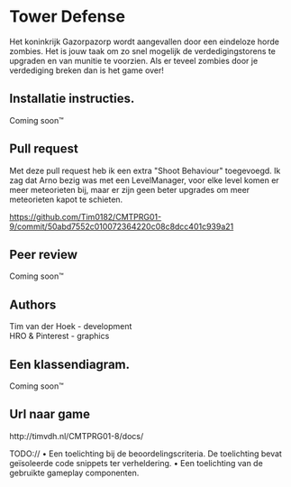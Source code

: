 <h1>Tower Defense</h1>

Het koninkrijk Gazorpazorp wordt aangevallen door een eindeloze horde zombies. Het is jouw taak om zo snel mogelijk de verdedigingstorens te upgraden en van munitie te voorzien. Als er teveel zombies door je verdediging breken dan is het game over! 

<h2>Installatie instructies.</h2>
Coming soon™

<h2>Pull request</h2>
Met deze pull request heb ik een extra "Shoot Behaviour" toegevoegd. Ik zag dat Arno bezig was met een LevelManager, voor elke level komen er meer meteorieten bij, maar er zijn geen beter upgrades om meer meteorieten kapot te schieten.

https://github.com/Tim0182/CMTPRG01-9/commit/50abd7552c010072364220c08c8dcc401c939a21

<h2>Peer review</h2>
Coming soon™

<h2>Authors</h2>
Tim van der Hoek - development<br>
HRO & Pinterest - graphics

<h2>Een klassendiagram.</h2>
Coming soon™

<h2>Url naar game</h2>
http://timvdh.nl/CMTPRG01-8/docs/


TODO://
• Een toelichting bij de beoordelingscriteria. De toelichting bevat
geïsoleerde code snippets ter verheldering.
• Een toelichting van de gebruikte gameplay componenten.
